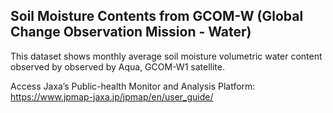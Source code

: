 ## Soil Moisture Contents from GCOM-W (Global Change Observation Mission - Water)

This dataset shows monthly average soil moisture volumetric water content observed by observed by Aqua, GCOM-W1 satellite.

Access Jaxa’s Public-health Monitor and Analysis Platform: https://www.jpmap-jaxa.jp/jpmap/en/user_guide/

